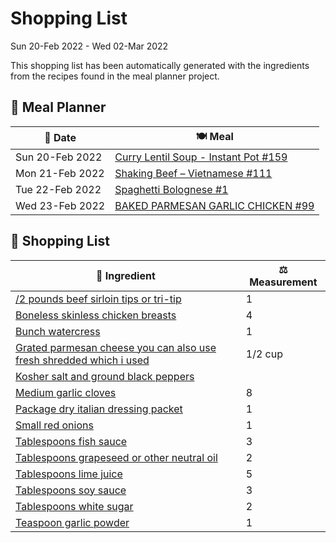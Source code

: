 # Shopping List

Sun 20-Feb 2022 - Wed 02-Mar 2022

This shopping list has been automatically generated with the ingredients from the recipes found in the meal planner project.

## 📅 Meal Planner

|📅 Date| 🍽️ Meal|
|----|----|
|Sun 20-Feb 2022|[Curry Lentil Soup - Instant Pot #159](https://github.com/bryanbr23/Recipes/issues/159)|
|Mon 21-Feb 2022|[Shaking Beef – Vietnamese #111](https://github.com/bryanbr23/Recipes/issues/111)|
|Tue 22-Feb 2022|[Spaghetti Bolognese #1](https://github.com/bryanbr23/Recipes/issues/1)|
|Wed 23-Feb 2022|[BAKED PARMESAN GARLIC CHICKEN #99](https://github.com/bryanbr23/Recipes/issues/99)|

## 🛒 Shopping List

| 🍌 Ingredient| ⚖️ Measurement|
|----------|-----------|
|[/2 pounds beef sirloin tips or tri-tip](https://www.sainsburys.co.uk/gol-ui/SearchResults//2%20pounds%20beef%20sirloin%20tips%20or%20tri-tip)|1|
|[Boneless skinless chicken breasts](https://www.sainsburys.co.uk/gol-ui/SearchResults/Boneless%20skinless%20chicken%20breasts)|4|
|[Bunch watercress](https://www.sainsburys.co.uk/gol-ui/SearchResults/Bunch%20watercress)|1|
|[Grated parmesan cheese you can also use fresh shredded which i used](https://www.sainsburys.co.uk/gol-ui/SearchResults/Grated%20parmesan%20cheese%20you%20can%20also%20use%20fresh%20shredded%20which%20i%20used)|1/2 cup|
|[Kosher salt and ground black peppers](https://www.sainsburys.co.uk/gol-ui/SearchResults/Kosher%20salt%20and%20ground%20black%20peppers)||
|[Medium garlic cloves](https://www.sainsburys.co.uk/gol-ui/SearchResults/Medium%20garlic%20cloves)|8|
|[Package dry italian dressing packet](https://www.sainsburys.co.uk/gol-ui/SearchResults/Package%20dry%20italian%20dressing%20packet)|1|
|[Small red onions](https://www.sainsburys.co.uk/gol-ui/SearchResults/Small%20red%20onions)|1|
|[Tablespoons fish sauce](https://www.sainsburys.co.uk/gol-ui/SearchResults/Tablespoons%20fish%20sauce)|3|
|[Tablespoons grapeseed or other neutral oil](https://www.sainsburys.co.uk/gol-ui/SearchResults/Tablespoons%20grapeseed%20or%20other%20neutral%20oil)|2|
|[Tablespoons lime juice](https://www.sainsburys.co.uk/gol-ui/SearchResults/Tablespoons%20lime%20juice)|5|
|[Tablespoons soy sauce](https://www.sainsburys.co.uk/gol-ui/SearchResults/Tablespoons%20soy%20sauce)|3|
|[Tablespoons white sugar](https://www.sainsburys.co.uk/gol-ui/SearchResults/Tablespoons%20white%20sugar)|2|
|[Teaspoon garlic powder](https://www.sainsburys.co.uk/gol-ui/SearchResults/Teaspoon%20garlic%20powder)|1|
